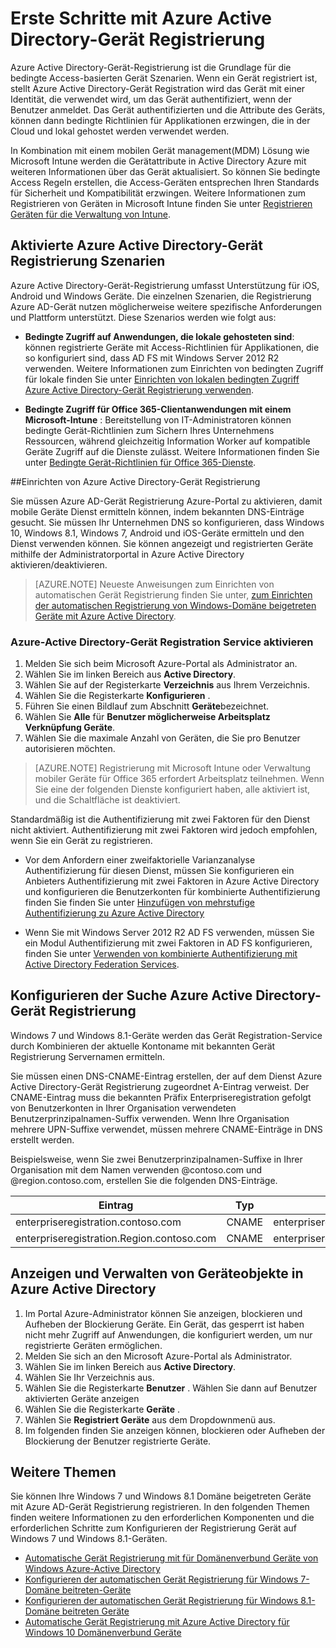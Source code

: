 <properties
    pageTitle="Azure Active Directory-Gerät Registrierung Übersicht | Microsoft Azure"
    description="ist die Grundlage für bedingten Zugriff Gerät-basierten Szenarien. Wenn ein Gerät registriert ist, Vorschriften Azure Active Directory-Gerät Registration wird das Gerät mit einer Identität, die das Gerät authentifiziert, wenn der Benutzer anmeldet verwendet wird."
    services="active-directory"
    keywords="Gerät Registrierung, aktivieren Gerät Registrierung, Gerät Registrierung und MDM"
    documentationCenter=""
    authors="femila"
    manager="swadhwa"
    editor=""/>

<tags
    ms.service="active-directory"
    ms.workload="identity"
    ms.tgt_pltfrm="na"
    ms.devlang="na"
    ms.topic="get-started-article"
    ms.date="09/27/2016"
    ms.author="Markvi"/>

# <a name="get-started-with-azure-active-directory-device-registration"></a>Erste Schritte mit Azure Active Directory-Gerät Registrierung

Azure Active Directory-Gerät-Registrierung ist die Grundlage für die bedingte Access-basierten Gerät Szenarien. Wenn ein Gerät registriert ist, stellt Azure Active Directory-Gerät Registration wird das Gerät mit einer Identität, die verwendet wird, um das Gerät authentifiziert, wenn der Benutzer anmeldet. Das Gerät authentifizierten und die Attribute des Geräts, können dann bedingte Richtlinien für Applikationen erzwingen, die in der Cloud und lokal gehostet werden verwendet werden.

In Kombination mit einem mobilen Gerät management(MDM) Lösung wie Microsoft Intune werden die Gerätattribute in Active Directory Azure mit weiteren Informationen über das Gerät aktualisiert. So können Sie bedingte Access Regeln erstellen, die Access-Geräten entsprechen Ihren Standards für Sicherheit und Kompatibilität erzwingen. Weitere Informationen zum Registrieren von Geräten in Microsoft Intune finden Sie unter [Registrieren Geräten für die Verwaltung von Intune](https://docs.microsoft.com/intune/deploy-use/enroll-devices-in-microsoft-intune).

## <a name="scenarios-enabled-by-azure-active-directory-device-registration"></a>Aktivierte Azure Active Directory-Gerät Registrierung Szenarien

Azure Active Directory-Gerät-Registrierung umfasst Unterstützung für iOS, Android und Windows Geräte. Die einzelnen Szenarien, die Registrierung Azure AD-Gerät nutzen möglicherweise weitere spezifische Anforderungen und Plattform unterstützt. Diese Szenarios werden wie folgt aus:

- **Bedingte Zugriff auf Anwendungen, die lokale gehosteten sind**: können registrierte Geräte mit Access-Richtlinien für Applikationen, die so konfiguriert sind, dass AD FS mit Windows Server 2012 R2 verwenden. Weitere Informationen zum Einrichten von bedingten Zugriff für lokale finden Sie unter [Einrichten von lokalen bedingten Zugriff Azure Active Directory-Gerät Registrierung verwenden](active-directory-conditional-access-on-premises-setup.md).

- **Bedingte Zugriff für Office 365-Clientanwendungen mit einem Microsoft-Intune** : Bereitstellung von IT-Administratoren können bedingte Gerät-Richtlinien zum Sichern Ihres Unternehmens Ressourcen, während gleichzeitig Information Worker auf kompatible Geräte Zugriff auf die Dienste zulässt. Weitere Informationen finden Sie unter [Bedingte Gerät-Richtlinien für Office 365-Dienste](active-directory-conditional-access-device-policies.md).

##<a name="setting-up-azure-active-directory-device-registration"></a>Einrichten von Azure Active Directory-Gerät Registrierung

Sie müssen Azure AD-Gerät Registrierung Azure-Portal zu aktivieren, damit mobile Geräte Dienst ermitteln können, indem bekannten DNS-Einträge gesucht. Sie müssen Ihr Unternehmen DNS so konfigurieren, dass Windows 10, Windows 8.1, Windows 7, Android und iOS-Geräte ermitteln und den Dienst verwenden können.
Sie können angezeigt und registrierten Geräte mithilfe der Administratorportal in Azure Active Directory aktivieren/deaktivieren.

>[AZURE.NOTE]
 Neueste Anweisungen zum Einrichten von automatischen Gerät Registrierung finden Sie unter, [zum Einrichten der automatischen Registrierung von Windows-Domäne beigetreten Geräte mit Azure Active Directory](active-directory-conditional-access-automatic-device-registration-setup.md).

### <a name="enable-azure-active-directory-device-registration-service"></a>Azure-Active Directory-Gerät Registration Service aktivieren

1. Melden Sie sich beim Microsoft Azure-Portal als Administrator an.
2. Wählen Sie im linken Bereich aus **Active Directory**.
3. Wählen Sie auf der Registerkarte **Verzeichnis** aus Ihrem Verzeichnis.
4. Wählen Sie die Registerkarte **Konfigurieren** .
5. Führen Sie einen Bildlauf zum Abschnitt **Geräte**bezeichnet.
6. Wählen Sie **Alle** für **Benutzer möglicherweise Arbeitsplatz Verknüpfung Geräte**.
7. Wählen Sie die maximale Anzahl von Geräten, die Sie pro Benutzer autorisieren möchten.

>[AZURE.NOTE]
>Registrierung mit Microsoft Intune oder Verwaltung mobiler Geräte für Office 365 erfordert Arbeitsplatz teilnehmen. Wenn Sie eine der folgenden Dienste konfiguriert haben, alle aktiviert ist, und die Schaltfläche ist deaktiviert.

Standardmäßig ist die Authentifizierung mit zwei Faktoren für den Dienst nicht aktiviert. Authentifizierung mit zwei Faktoren wird jedoch empfohlen, wenn Sie ein Gerät zu registrieren.

- Vor dem Anfordern einer zweifaktorielle Varianzanalyse Authentifizierung für diesen Dienst, müssen Sie konfigurieren ein Anbieters Authentifizierung mit zwei Faktoren in Azure Active Directory und konfigurieren die Benutzerkonten für kombinierte Authentifizierung finden Sie finden Sie unter [Hinzufügen von mehrstufige Authentifizierung zu Azure Active Directory](../multi-factor-authentication/multi-factor-authentication-get-started-cloud.md)

- Wenn Sie mit Windows Server 2012 R2 AD FS verwenden, müssen Sie ein Modul Authentifizierung mit zwei Faktoren in AD FS konfigurieren, finden Sie unter [Verwenden von kombinierte Authentifizierung mit Active Directory Federation Services](../multi-factor-authentication/multi-factor-authentication-get-started-server.md).

## <a name="configure-azure-active-directory-device-registration-discovery"></a>Konfigurieren der Suche Azure Active Directory-Gerät Registrierung
Windows 7 und Windows 8.1-Geräte werden das Gerät Registration-Service durch Kombinieren der aktuelle Kontoname mit bekannten Gerät Registrierung Servernamen ermitteln.

Sie müssen einen DNS-CNAME-Eintrag erstellen, der auf dem Dienst Azure Active Directory-Gerät Registrierung zugeordnet A-Eintrag verweist. Der CNAME-Eintrag muss die bekannten Präfix Enterpriseregistration gefolgt von Benutzerkonten in Ihrer Organisation verwendeten Benutzerprinzipalnamen-Suffix verwenden. Wenn Ihre Organisation mehrere UPN-Suffixe verwendet, müssen mehrere CNAME-Einträge in DNS erstellt werden.

Beispielsweise, wenn Sie zwei Benutzerprinzipalnamen-Suffixe in Ihrer Organisation mit dem Namen verwenden @contoso.com und @region.contoso.com, erstellen Sie die folgenden DNS-Einträge.

| Eintrag                                     | Typ  | Adresse                            |
|-------------------------------------------|-------|------------------------------------|
| enterpriseregistration.contoso.com        | CNAME | enterpriseregistration.Windows.NET |
| enterpriseregistration.Region.contoso.com | CNAME | enterpriseregistration.Windows.NET |

## <a name="view-and-manage-device-objects-in-azure-active-directory"></a>Anzeigen und Verwalten von Geräteobjekte in Azure Active Directory
1. Im Portal Azure-Administrator können Sie anzeigen, blockieren und Aufheben der Blockierung Geräte. Ein Gerät, das gesperrt ist haben nicht mehr Zugriff auf Anwendungen, die konfiguriert werden, um nur registrierte Geräten ermöglichen.
2. Melden Sie sich an den Microsoft Azure-Portal als Administrator.
3. Wählen Sie im linken Bereich aus **Active Directory**.
4. Wählen Sie Ihr Verzeichnis aus.
5. Wählen Sie die Registerkarte **Benutzer** . Wählen Sie dann auf Benutzer aktivierten Geräte anzeigen
6. Wählen Sie die Registerkarte **Geräte** .
7. Wählen Sie **Registriert Geräte** aus dem Dropdownmenü aus.
8. Im folgenden finden Sie anzeigen können, blockieren oder Aufheben der Blockierung der Benutzer registrierte Geräte.

## <a name="additional-topics"></a>Weitere Themen

Sie können Ihre Windows 7 und Windows 8.1 Domäne beigetreten Geräte mit Azure AD-Gerät Registrierung registrieren. In den folgenden Themen finden weitere Informationen zu den erforderlichen Komponenten und die erforderlichen Schritte zum Konfigurieren der Registrierung Gerät auf Windows 7 und Windows 8.1-Geräten.

- [Automatische Gerät Registrierung mit für Domänenverbund Geräte von Windows Azure-Active Directory](active-directory-conditional-access-automatic-device-registration.md)
- [Konfigurieren der automatischen Gerät Registrierung für Windows 7-Domäne beitreten-Geräte](active-directory-conditional-access-automatic-device-registration-windows7.md)
- [Konfigurieren der automatischen Gerät Registrierung für Windows 8.1-Domäne beitreten Geräte](active-directory-conditional-access-automatic-device-registration-windows-8-1.md)
- [Automatische Gerät Registrierung mit Azure Active Directory für Windows 10 Domänenverbund Geräte](active-directory-azureadjoin-devices-group-policy.md)
